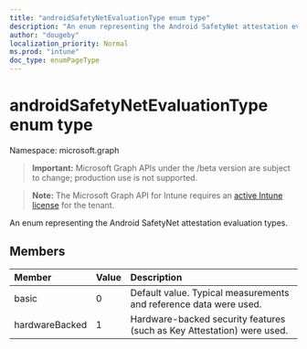 ```yaml
---
title: "androidSafetyNetEvaluationType enum type"
description: "An enum representing the Android SafetyNet attestation evaluation types."
author: "dougeby"
localization_priority: Normal
ms.prod: "intune"
doc_type: enumPageType
---
```


# androidSafetyNetEvaluationType enum type

Namespace: microsoft.graph

> **Important:** Microsoft Graph APIs under the /beta version are subject to change; production use is not supported.

> **Note:** The Microsoft Graph API for Intune requires an [active Intune license](https://go.microsoft.com/fwlink/?linkid=839381) for the tenant.

An enum representing the Android SafetyNet attestation evaluation types.

## Members
|Member|Value|Description|
|:---|:---|:---|
|basic|0|Default value. Typical measurements and reference data were used.|
|hardwareBacked|1|Hardware-backed security features (such as Key Attestation) were used.|




